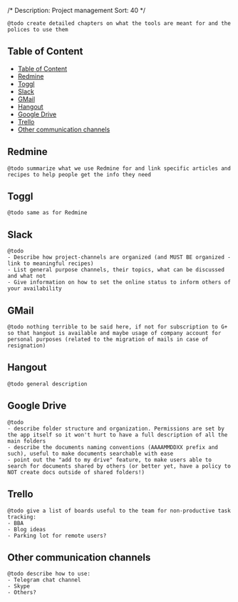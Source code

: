 /*
Description: Project management
Sort: 40
*/

    @todo create detailed chapters on what the tools are meant for and the polices to use them

## Table of Content

- [Table of Content](#table-of-content)
- [Redmine](#redmine)
- [Toggl](#toggl)
- [Slack](#slack)
- [GMail](#gmail)
- [Hangout](#hangout)
- [Google Drive](#google-drive)
- [Trello](#trello)
- [Other communication channels](#other-communication-channels)

## Redmine

    @todo summarize what we use Redmine for and link specific articles and recipes to help people get the info they need

## Toggl

    @todo same as for Redmine

## Slack

    @todo
    - Describe how project-channels are organized (and MUST BE organized - link to meaningful recipes)
    - List general purpose channels, their topics, what can be discussed and what not
    - Give information on how to set the online status to inform others of your availability

## GMail

    @todo nothing terrible to be said here, if not for subscription to G+ so that hangout is available and maybe usage of company account for personal purposes (related to the migration of mails in case of resignation)

## Hangout

    @todo general description

## Google Drive

    @todo 
    - describe folder structure and organization. Permissions are set by the app itself so it won't hurt to have a full description of all the main folders
    - describe the documents naming conventions (AAAAMMDDXX prefix and such), useful to make documents searchable with ease
    - point out the "add to my drive" feature, to make users able to search for documents shared by others (or better yet, have a policy to NOT create docs outside of shared folders!)

## Trello

    @todo give a list of boards useful to the team for non-productive task tracking:
    - BBA
    - Blog ideas
    - Parking lot for remote users?

## Other communication channels

    @todo describe how to use:
    - Telegram chat channel
    - Skype
    - Others? 
